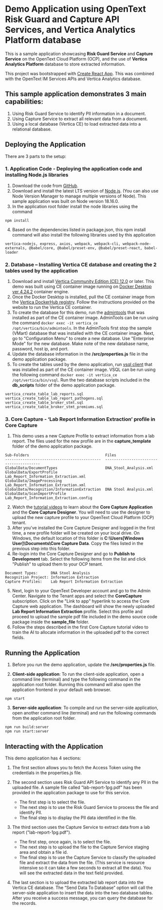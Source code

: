 # Demo Application using OpenText Risk Guard and Capture API Services, and Vertica Analytics Platform database
This is a sample application showcasing **Risk Guard Service** and **Capture Service** on the OpenText Cloud Platform (OCP), and the use of **Vertica Analytics Platform** database to store extracted information.

This project was bootstrapped with [Create React App](https://github.com/facebook/create-react-app). This was combined with the OpenText IM Services APIs and Vertica Analytics database.

## This sample application demonstrates 3 main capabilities: 
1. Using Risk Guard Service to identify PII information in a document.
2. Using Capture Service to extract all relevant data from a document.
3. Using a local database (Vertica CE) to load extracted data into a relational database.

## Deploying the Application
There are 3 parts to the setup:

### 1. Application Code - Deploying the application code and installing Node.js libraries
1. Download the code from [GitHub](https://github.com/imaas-wynder).
2. Download and install the latest LTS version of [Node.js](https://nodejs.org/). (You can also use Node Version Manager to manage multiple versions of Node). This sample application was built on Node version 18.16.0.
3. In the application root folder install the node libraries using the command
```
npm install
```
4. Based on the dependencies listed in package.json, this npm install command will also install the following libraries used by this application
```
vertica-nodejs, express, axios, webpack, webpack-cli, webpack-node-externals, @babel/core, @babel/preset-env, @babel/preset-react, babel-loader
```

### 2. Database – Installing Vertica CE database and creating the 2 tables used by the application
1. Download and install [Vertica Community Edition (CE) 12.0](https://docs.vertica.com/12.0.x/en/getting-started/community-edition-ce/) or later. This demo was built using CE container image running on [Docker Desktop ver 4.24.2](https://www.docker.com/get-started/) container engine.
2. Once the Docker Desktop is installed, pull the CE container image  from the [Vertica DockerHub registry](https://hub.docker.com/r/vertica/vertica-ce). Follow the instructions provided on the website to run the Vertica CE container.
3. To create the database for this demo, run the [admintools](https://docs.vertica.com/12.0.x/en/admin/using-admin-tools/running-admin-tools/) that was installed as part of the CE container image. AdminTools can be run using the command ```docker exec -it vertica_ce /opt/vertica/bin/admintools```. In the AdminTools first stop the sample (VMart) database that was installed with the CE container image. Next, go to "Configuration Menu" to create a new database. Use "Enterprise Mode" for the new database. Make note of the new database name, password, host ip, and port.  
4. Update the database information in the **/src/properties.js** file in the demo application package.
5. To create the tables used by the demo application, run [vsql client](https://docs.vertica.com/12.0.x/en/connecting-to/using-vsql/connecting-from-command-line/) that was installed as part of the CE container image. VSQL can be run using the following command ```docker exec -it vertica_ce /opt/vertica/bin/vsql```. Run the two database scripts included in the **db_scripts** folder of the demo application package.
```
vertica_create_table_lab_reports.sql
vertica_create_table_lab_report_pathogens.sql
vertica_create_table_broker_stmt.sql
vertica_create_table_broker_stmt_premiums.sql
```

### 3. Core Capture - ‘Lab Report Information Extraction’ profile in Core Capture
1. This demo uses a new Capture Profile to extract information from a lab report. The files used for the new profile are in the **capture_template** folder of the demo application package.
```
Sub-Folders                                   Files
--------------------------------------------  ----------------------------------------
GlobalData/DocumentTypes                      DNA_Stool_Analysis.xml
GlobalData/ExportProfile                      Lab_Report_Information_Extraction.xml
GlobalData/ImageProcessing                    Lab_Report_Information_Extraction.xml
GlobalData/Recognition/InformationExtraction  DNA Stool Analysis.xml
GlobalData/ScanImportProfile                  Lab_Report_Information_Extraction.config
```
2. Watch the [tutorial videos](https://www.youtube.com/@Opentext_IMaaS/search?query=capture) to learn about the **Core Capture Application** and the **Core Capture Designer**. You will need to use the designer to upload the new capture profile to your OpenText Cloud Platform (OCP) tenant.
3. After you've installed the Core Capture Designer and logged in the first time, a new profile folder will be created on your local drive. On Windows, the default location of this folder is **C:\Users\[Windows User]\Documents\Core Capture Data**. Copy the files listed in the previous step into this folder.
4. Re-login into the Core Capture Designer and go to **Publish to Development** tab. Select the following items from the list and click "Publish" to upload them to your OCP tenant.
```
Document Types:      DNA Stool Analysis
Recognition Project: Information Extraction
Capture Profiles:    Lab Report Information Extraction
```
5. Next, login to your OpenText Developer account and go to the Admin Center. Navigate to the Tenant apps and select the **CoreCapture** subscription. Click on the "Link to app" hyperlink to access the Core Capture web application. The dashboard will show the newly uploaded **Lab Report Information Extraction** profile. Select this profile and proceed to upload the sample pdf file included in the demo source code package inside the **sample_file** folder.
6. Follow the steps described in the first Core Capture tutorial video to train the AI to allocate information in the uploaded pdf to the correct fields.


## Running the Application
1. Before you run the demo application, update the **/src/properties.js** file.

2. **Client-side application**: To run the client-side application, open a command line (terminal) and type the following command in the application root folder. Running this command will also open the application frontend in your default web browser.
```
npm start
```

3. **Server-side application**: To compile and run the server-side application, open another command line (terminal) and run the following commands from the application root folder.
```
npm run build:server
npm run start:server
```

## Interacting with the Application
This demo application has 4 sections:

1. The first section allows you to fetch the Access Token using the credentials in the properties.js file. 

2. The second section uses Risk Guard API Service to identify any PII in the uploaded file. A sample file called "lab-report-1pg.pdf" has been provided in the application package to use for this service.
   - The first step is to select the file.
   - The next step is to use the Risk Guard Service to process the file and identify PII.
   - The final step is to display the PII data identified in the file.

3. The third section uses the Capture Service to extract data from a lab report ("lab-report-1pg.pdf").
   - The first step, once again, is to select the file.
   - The next step is to upload the file to the Capture Service staging area and obtain a file id.
   - The final step is to use the Capture Service to classify the uploaded file and extract the data from the file. (This service is resource intensive so it can take a few seconds to extract all the data). You will see the extracted data in the text field provided.

4. The last section is to upload the extracted lab report data into the Vertica CE database. The “Send Data To Database” option will call the server-side application to insert the data into the two database tables. After you receive a success message, you can query the database for the records.
